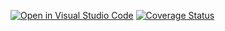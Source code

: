 [![Open in Visual Studio Code](https://classroom.github.com/assets/open-in-vscode-f059dc9a6f8d3a56e377f745f24479a46679e63a5d9fe6f495e02850cd0d8118.svg)](https://classroom.github.com/online_ide?assignment_repo_id=6459686&assignment_repo_type=AssignmentRepo)
[![Coverage Status](https://coveralls.io/repos/github/TestowanieAutomatyczneUG/laboratorium_8-ragger/badge.svg?branch=main)](https://coveralls.io/github/TestowanieAutomatyczneUG/laboratorium_8-ragger?branch=main)
